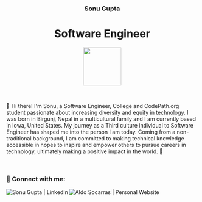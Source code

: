 <h3 align="center">Sonu Gupta</h3>
<h1 align="center">Software Engineer</h1>

<p align="center"><img src="https://source.android.com/static/docs/setup/images/Android_symbol_green_RGB.png" width="100px"></p>

<br>

<p>
👋 Hi there! I'm Sonu, a Software Engineer, College and CodePath.org student passionate about increasing diversity and equity in technology. I was born in Birgunj, Nepal in a multicultural family and I am currently based in Iowa, United States. My journey as a Third culture individual to Software Engineer has shaped me into the person I am today. Coming from a non-traditional background, I am committed to making technical knowledge accessible in hopes to inspire and empower others to pursue careers in technology, ultimately making a positive impact in the world. 🚀
</p>

<br>

### 🔗 Connect with me:

[<img align="left" alt="Sonu Gupta | LinkedIn" src="https://img.shields.io/badge/LinkedIn-0077B5?style=for-the-badge&logo=linkedin&logoColor=white" />][linkedin]
[<img align="left" alt="Aldo Socarras | Personal Website" src="https://img.shields.io/badge/Website-4285F4?style=for-the-badge&logo=GoogleChrome&logoColor=white" />][website]

<br><br>

<br>

[linkedin]: https://www.linkedin.com/in/sonu-gupta-731536190/
[website]: https://dxsonu7.github.io/
